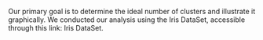 Our primary goal is to determine the ideal number of clusters and illustrate it graphically.
We conducted our analysis using the Iris DataSet, accessible through this link: Iris DataSet.
